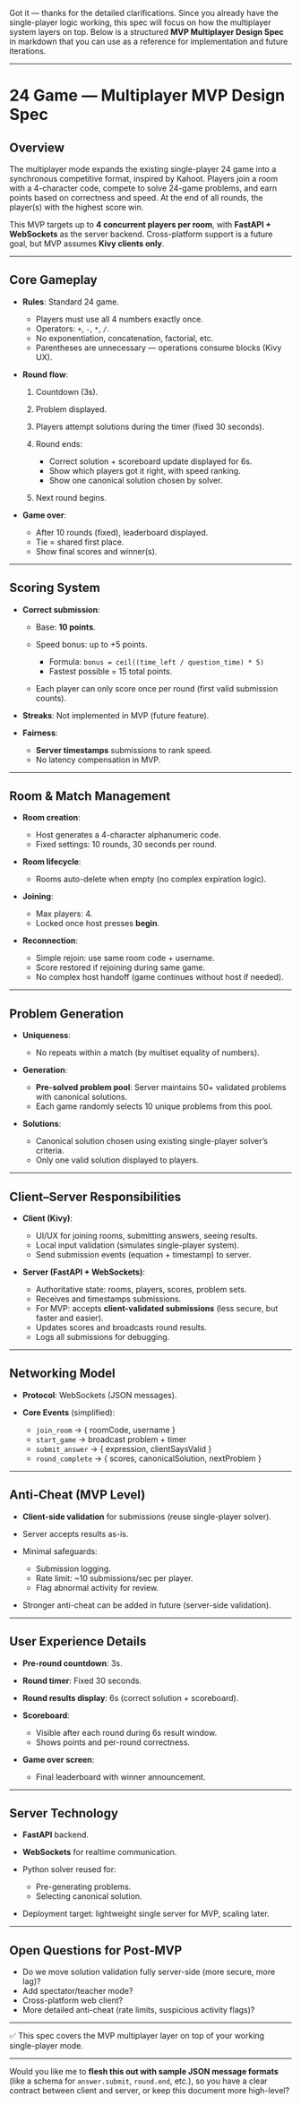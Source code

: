 Got it — thanks for the detailed clarifications. Since you already have the single-player logic working, this spec will focus on how the multiplayer system layers on top. Below is a structured **MVP Multiplayer Design Spec** in markdown that you can use as a reference for implementation and future iterations.

---

# 24 Game — Multiplayer MVP Design Spec

## Overview

The multiplayer mode expands the existing single-player 24 game into a synchronous competitive format, inspired by Kahoot. Players join a room with a 4-character code, compete to solve 24-game problems, and earn points based on correctness and speed. At the end of all rounds, the player(s) with the highest score win.

This MVP targets up to **4 concurrent players per room**, with **FastAPI + WebSockets** as the server backend. Cross-platform support is a future goal, but MVP assumes **Kivy clients only**.

---

## Core Gameplay

* **Rules**: Standard 24 game.

  * Players must use all 4 numbers exactly once.
  * Operators: `+`, `-`, `*`, `/`.
  * No exponentiation, concatenation, factorial, etc.
  * Parentheses are unnecessary — operations consume blocks (Kivy UX).

* **Round flow**:

  1. Countdown (3s).
  2. Problem displayed.
  3. Players attempt solutions during the timer (fixed 30 seconds).
  4. Round ends:

     * Correct solution + scoreboard update displayed for 6s.
     * Show which players got it right, with speed ranking.
     * Show one canonical solution chosen by solver.
  5. Next round begins.

* **Game over**:

  * After 10 rounds (fixed), leaderboard displayed.
  * Tie = shared first place.
  * Show final scores and winner(s).

---

## Scoring System

* **Correct submission**:

  * Base: **10 points**.
  * Speed bonus: up to +5 points.

    * Formula: `bonus = ceil((time_left / question_time) * 5)`
    * Fastest possible = 15 total points.
  * Each player can only score once per round (first valid submission counts).

* **Streaks**: Not implemented in MVP (future feature).

* **Fairness**:

  * **Server timestamps** submissions to rank speed.
  * No latency compensation in MVP.

---

## Room & Match Management

* **Room creation**:

  * Host generates a 4-character alphanumeric code.
  * Fixed settings: 10 rounds, 30 seconds per round.

* **Room lifecycle**:

  * Rooms auto-delete when empty (no complex expiration logic).

* **Joining**:

  * Max players: 4.
  * Locked once host presses **begin**.

* **Reconnection**:

  * Simple rejoin: use same room code + username.
  * Score restored if rejoining during same game.
  * No complex host handoff (game continues without host if needed).

---

## Problem Generation

* **Uniqueness**:

  * No repeats within a match (by multiset equality of numbers).

* **Generation**:

  * **Pre-solved problem pool**: Server maintains 50+ validated problems with canonical solutions.
  * Each game randomly selects 10 unique problems from this pool.

* **Solutions**:

  * Canonical solution chosen using existing single-player solver’s criteria.
  * Only one valid solution displayed to players.

---

## Client–Server Responsibilities

* **Client (Kivy)**:

  * UI/UX for joining rooms, submitting answers, seeing results.
  * Local input validation (simulates single-player system).
  * Send submission events (equation + timestamp) to server.

* **Server (FastAPI + WebSockets)**:

  * Authoritative state: rooms, players, scores, problem sets.
  * Receives and timestamps submissions.
  * For MVP: accepts **client-validated submissions** (less secure, but faster and easier).
  * Updates scores and broadcasts round results.
  * Logs all submissions for debugging.

---

## Networking Model

* **Protocol**: WebSockets (JSON messages).
* **Core Events** (simplified):

  * `join_room` → { roomCode, username }
  * `start_game` → broadcast problem + timer  
  * `submit_answer` → { expression, clientSaysValid }
  * `round_complete` → { scores, canonicalSolution, nextProblem }

---

## Anti-Cheat (MVP Level)

* **Client-side validation** for submissions (reuse single-player solver).
* Server accepts results as-is.
* Minimal safeguards:

  * Submission logging.
  * Rate limit: \~10 submissions/sec per player.
  * Flag abnormal activity for review.
* Stronger anti-cheat can be added in future (server-side validation).

---

## User Experience Details

* **Pre-round countdown**: 3s.

* **Round timer**: Fixed 30 seconds.

* **Round results display**: 6s (correct solution + scoreboard).

* **Scoreboard**:

  * Visible after each round during 6s result window.
  * Shows points and per-round correctness.

* **Game over screen**:

  * Final leaderboard with winner announcement.

---

## Server Technology

* **FastAPI** backend.
* **WebSockets** for realtime communication.
* Python solver reused for:

  * Pre-generating problems.
  * Selecting canonical solution.
* Deployment target: lightweight single server for MVP, scaling later.

---

## Open Questions for Post-MVP

* Do we move solution validation fully server-side (more secure, more lag)?
* Add spectator/teacher mode?
* Cross-platform web client?
* More detailed anti-cheat (rate limits, suspicious activity flags)?

---

✅ This spec covers the MVP multiplayer layer on top of your working single-player mode.

---

Would you like me to **flesh this out with sample JSON message formats** (like a schema for `answer.submit`, `round.end`, etc.), so you have a clear contract between client and server, or keep this document more high-level?
